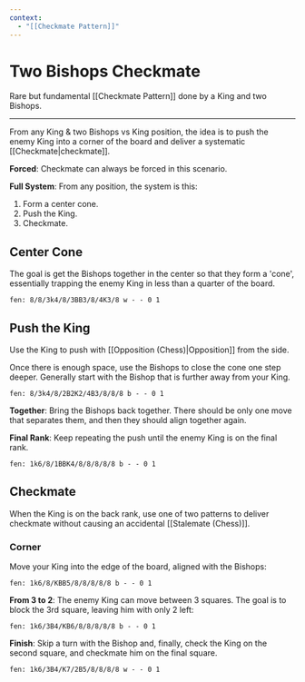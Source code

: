 ```yaml
---
context:
  - "[[Checkmate Pattern]]"
---
```


# Two Bishops Checkmate

Rare but fundamental [[Checkmate Pattern]] done by a King and two Bishops.

---

From any King & two Bishops vs King position, the idea is to push the enemy King into a corner of the board and deliver a systematic [[Checkmate|checkmate]].

**Forced**: Checkmate can always be forced in this scenario.

**Full System**: From any position, the system is this:

1. Form a center cone.
2. Push the King.
3. Checkmate.

## Center Cone

The goal is get the Bishops together in the center so that they form a 'cone', essentially trapping the enemy King in less than a quarter of the board.

```chesser
fen: 8/8/3k4/8/3BB3/8/4K3/8 w - - 0 1
```

## Push the King

Use the King to push with [[Opposition (Chess)|Opposition]] from the side.

Once there is enough space, use the Bishops to close the cone one step deeper. Generally start with the Bishop that is further away from your King.

```chesser
fen: 8/3k4/8/2B2K2/4B3/8/8/8 b - - 0 1
```

**Together**: Bring the Bishops back together. There should be only one move that separates them, and then they should align together again.

**Final Rank**: Keep repeating the push until the enemy King is on the final rank.

```chesser
fen: 1k6/8/1BBK4/8/8/8/8/8 b - - 0 1
```

## Checkmate

When the King is on the back rank, use one of two patterns to deliver checkmate without causing an accidental [[Stalemate (Chess)]].

### Corner

Move your King into the edge of the board, aligned with the Bishops:

```chesser
fen: 1k6/8/KBB5/8/8/8/8/8 b - - 0 1
```

**From 3 to 2**: The enemy King can move between 3 squares. The goal is to block the 3rd square, leaving him with only 2 left:

```chesser
fen: 1k6/3B4/KB6/8/8/8/8/8 b - - 0 1
```

**Finish**: Skip a turn with the Bishop and, finally, check the King on the second square, and checkmate him on the final square.

```chesser
fen: 1k6/3B4/K7/2B5/8/8/8/8 w - - 0 1
```
